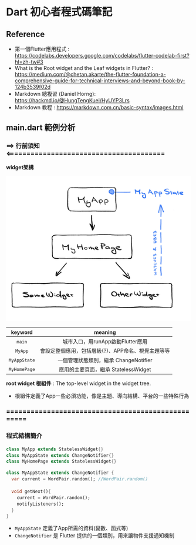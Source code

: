# Dart 初心者程式碼筆記

## Reference 
- 第一個Flutter應用程式 : https://codelabs.developers.google.com/codelabs/flutter-codelab-first?hl=zh-tw#3
- What is the Root widget and the Leaf widgets in Flutter? : https://medium.com/@chetan.akarte/the-flutter-foundation-a-comprehensive-guide-for-technical-interviews-and-beyond-book-by-124b3539f02d
- Markdown 總複習 (Daniel Horng): https://hackmd.io/@HungTengKuei/HyUYP3Lrs
- Markdown 教程 : https://markdown.com.cn/basic-syntax/images.html
## main.dart 範例分析

### ==> 行前須知 <=======================================

**widget架構**

![Widget 架構](/image_lib/Structure_of_widget.png "Widget_Structure")


|keyword|meaning|
|:--------:|:--------:|
|```main```|城市入口，用runApp啟動Flutter應用|
|```MyApp```|會設定整個應用，包括層級(?)、APP命名、視覺主題等等|
|```MyAppState```|一個管理狀態類別，繼承 ChangeNotifier |
|```MyHomePage```|應用的主要頁面，繼承 StatelessWidget |

**root widget 根組件** : The top-level widget in the widget tree. 

- 根組件定義了App一些必須功能，像是主題、導向結構、平台的一些特殊行為

### ==================================================

### 程式結構簡介

```dart
class MyApp extends StatelessWidget{}
class MyAppState extends ChangeNotifier{}
class MyHomePage extends StatelessWidget{}
```

```dart
class MyAppState extends ChangeNotifier {
  var current = WordPair.random(); //WordPair.random()

  void getNext(){
    current = WordPair.random();
    notifyListeners();
  }
}
```
- ```MyAppState``` 定義了App所需的資料(變數、函式等)
- ```ChangeNotifier``` 是 Flutter 提供的一個類別，用來讓物件支援通知機制



